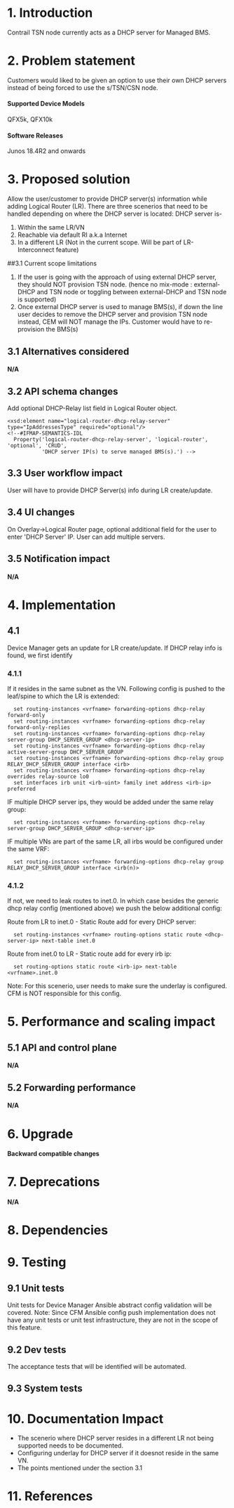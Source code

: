 # 1. Introduction
Contrail TSN node currently acts as a DHCP server for Managed BMS.

# 2. Problem statement
Customers would liked to be given an option to use their own DHCP servers instead of being forced to use the 
s/TSN/CSN node.

#### Supported Device Models
QFX5k, QFX10k

#### Software Releases
Junos 18.4R2 and onwards

# 3. Proposed solution
Allow the user/customer to provide DHCP server(s) information while adding Logical Router (LR).
There are three scenerios that need to be handled depending on where the DHCP server is located:
DHCP server is-

1. Within the same LR/VN
2. Reachable via default RI a.k.a Internet
3. In a different LR (Not in the current scope. Will be part of LR-Interconnect feature)

##3.1 Current scope limitations
1. If the user is going with the approach of using external DHCP server, they should NOT provision TSN node. 
(hence no mix-mode : external-DHCP and TSN node or toggling between external-DHCP and TSN node is supported)
2. Once external DHCP server is used to manage BMS(s), if down the line user decides to remove the DHCP server and 
provision TSN node instead, CEM will NOT manage the IPs. Customer would have to re-provision the BMS(s)

## 3.1 Alternatives considered
#### N/A

## 3.2 API schema changes
Add optional DHCP-Relay list field in Logical Router object.
   ```
<xsd:element name="logical-router-dhcp-relay-server" type="IpAddressesType" required="optional"/>
<!--#IFMAP-SEMANTICS-IDL
     Property('logical-router-dhcp-relay-server', 'logical-router', 'optional', 'CRUD',
              'DHCP server IP(s) to serve managed BMS(s).') -->
   ```
   
## 3.3 User workflow impact
User will have to provide DHCP Server(s) info during LR create/update.

## 3.4 UI changes
On Overlay->Logical Router page,  optional additional field for the user to enter 'DHCP Server' IP.
User can add multiple servers.

## 3.5 Notification impact
#### N/A

# 4. Implementation
## 4.1
Device Manager gets an update for LR create/update. If DHCP relay info is found, we first identify

### 4.1.1
If it resides in the same subnet as the VN. Following config is pushed to the leaf/spine to which the LR is extended:
  ```
    set routing-instances <vrfname> forwarding-options dhcp-relay forward-only
    set routing-instances <vrfname> forwarding-options dhcp-relay forward-only-replies
    set routing-instances <vrfname> forwarding-options dhcp-relay server-group DHCP_SERVER_GROUP <dhcp-server-ip>
    set routing-instances <vrfname> forwarding-options dhcp-relay active-server-group DHCP_SERVER_GROUP
    set routing-instances <vrfname> forwarding-options dhcp-relay group RELAY_DHCP_SERVER_GROUP interface <irb>
    set routing-instances <vrfname> forwarding-options dhcp-relay overrides relay-source lo0
    set interfaces irb unit <irb-uint> family inet address <irb-ip> preferred
  ```
IF multiple DHCP server ips, they would be added under the same relay group:
  ```
    set routing-instances <vrfname> forwarding-options dhcp-relay server-group DHCP_SERVER_GROUP <dhcp-server-ip>
  ```

IF multiple VNs are part of the same LR, all irbs would be configured under the same VRF:
  ```
    set routing-instances <vrfname> forwarding-options dhcp-relay group RELAY_DHCP_SERVER_GROUP interface <irb(n)>
  ```

### 4.1.2
If not, we need to leak routes to inet.0. In which case besides the generic dhcp relay config (mentioned above) we push 
the below additional config:

Route from LR to inet.0 -
  Static Route add for every DHCP server:
  ```
    set routing-instances <vrfname> routing-options static route <dhcp-server-ip> next-table inet.0
  ```
Route from inet.0 to LR -
  Static route add for every irb ip:
  ```
    set routing-options static route <irb-ip> next-table <vrfname>.inet.0
  ```
Note: For this scenerio, user needs to make sure the underlay is configured. CFM is NOT responsible for this config.

# 5. Performance and scaling impact
## 5.1 API and control plane
#### N/A

## 5.2 Forwarding performance
#### N/A

# 6. Upgrade
#### Backward compatible changes

# 7. Deprecations
#### N/A

# 8. Dependencies


# 9. Testing
## 9.1 Unit tests
Unit tests for Device Manager Ansible abstract config validation will be covered.
Note:
Since CFM Ansible config push implementation does not have any unit tests or unit test infrastructure, they are not in 
the scope of this feature.

## 9.2 Dev tests
The acceptance tests that will be identified will be automated.

## 9.3 System tests

# 10. Documentation Impact
- The scenerio where DHCP server resides in a different LR not being supported needs to be documented.
- Configuring underlay for DHCP server if it doesnot reside in the same VN.
- The points mentioned under the section 3.1

# 11. References